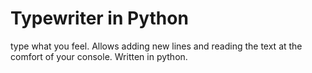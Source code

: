 Typewriter in Python
======================
type what you feel. Allows adding new lines and reading the text at the comfort of your console. Written in python.